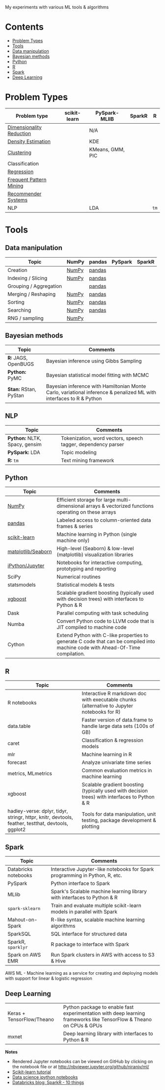 My experiments with various ML tools & algorithms

# Contents

* [Problem Types](#problem-types)
* [Tools](#tools)
 * [Data manipulation](#data-manipulation)
 * [Bayesian methods](#bayesian-methods)
 * [Python](#python)
 * [R](#r)
 * [Spark](#spark)
 * [Deep Learning](#deep-learning)

# Problem Types
| Problem type | scikit-learn | PySpark-MLlIB | SparkR | R |
| ----- | ----- | ----- | ----- | ----- |
| [Dimensionality Reduction](dimensionality-reduction) | | N/A| | |
| [Density Estimation](density-estimation) | | KDE | | |
| [Clustering](clustering) | | KMeans, GMM, PIC| | |
| Classification | | | | |
| [Regression](regression) | | | | |
| [Frequent Pattern Mining](association-rules) | | | | |
| [Recommender Systems](recommender-systems) | | | | |
| NLP | | LDA | | `tm` |


# Tools

## Data manipulation
| Topic | NumPy | pandas | PySpark | SparkR |
| ----- | ----- | ----- | ----- | ----- |
| Creation | [NumPy](numpy/numpy-array-creation.ipynb)  | [pandas](pandas-series-dataframe-creation.ipynb) |  |  |
| Indexing / Slicing | [NumPy](numpy-indexing-slicing.ipynb) | [pandas](pandas-indexing.ipynb) |  |  |
| Grouping / Aggregation | | [pandas](pandas-grouping-aggregation.ipynb) |  |  |
| Merging / Reshaping | [NumPy](numpy-reshaping.ipynb) | [pandas](pandas-merging-reshaping.ipynb) |  |  |
| Sorting | [NumPy](numpy-sorting.ipynb) | [pandas](pandas-sorting.ipynb) |  |  |
| Searching | [NumPy](numpy-search.ipynb) | [pandas]() |  |  |
| RNG / sampling | [NumPy](numpy-random.ipynb) |  |  |  |

## Bayesian methods
| Topic | Comments |
| ----- | ----- |
| **R:** JAGS, OpenBUGS | Bayesian inference using Gibbs Sampling |
| **Python:** PyMC | Bayesian statistical model fitting with MCMC |
| **Stan:** RStan, PyStan | Bayesian inference with Hamiltonian Monte Carlo, variational inference & penalized ML with interfaces to R & Python |

## NLP
| Topic | Comments |
| ----- | ----- |
| **Python:** NLTK, Spacy, gensim | Tokenization, word vectors, speech tagger, dependency parser |
| **PySpark:** LDA | Topic modeling |
| **R:** `tm` | Text mining framework |

## Python
| Topic | Comments |
| ----- | ----- |
| [NumPy](numpy/) | Efficient storage for large multi-dimensional arrays & vectorized functions operating on these arrays |
| [pandas](pandas/) | Labeled access to column-oriented data frames & series |
| [scikit-learn](scikit-learn/) | Machine learning in Python (single machine only) |
| [matplotlib/Seaborn](#matplotlib-seaborn-notes.ipynb) | High-level (Seaborn) & low-level (matplotlib) visualization libraries |
| [iPython/Jupyter](jupyter-notes.ipynb) | Notebooks for interactive computing, prototyping and reporting |
| SciPy | Numerical routines |
| statsmodels | Statistical models & tests |
| [xgboost](xgboost/) | Scalable gradient boosting (typically used with decision trees) with interfaces to Python & R |
| Dask | Parallel computing with task scheduling |
| Numba | Convert Python code to LLVM code that is JIT compiled to machine code |
| Cython | Extend Python with C-like properties to generate C code that can be compiled into machine code with Ahead-Of-Time compilation. |

## R

| Topic | Comments |
| ----- | ----- |
| R notebooks | Interactive R markdown doc with executable chunks (alternative to Jupyter notebooks for R) |
| data.table | Faster version of data.frame to handle large data sets (100s of GB) |
| caret | Classification & regression models |
| mlr | Machine learning in R  |
| forecast | Analyze univariate time series |
| metrics, MLmetrics | Common evaluation metrics in machine learning  |
| xgboost | Scalable gradient boosting (typically used with decision trees) with interfaces to Python & R |
| hadley-verse: dplyr, tidyr, stringr, httpr, knitr, devtools, feather, testthat, devtools, ggplot2 | Tools for data manipulation, unit testing, package development & plotting |

## Spark

| Topic | Comments |
| ----- | ----- |
| Databricks notebooks | Interactive Jupyter-like notebooks for Spark programming in Python, R, etc. |
| PySpark | Python interface to Spark |
| MLlib | Spark's Scalable machine learning library with interfaces to Python & R |
| `spark-sklearn` | Train and evaluate multiple scikit-learn models in parallel with Spark |
| Mahout-on-Spark | R-like syntax, scalable machine learning algorithms |
| SparkSQL | SQL interface for structured data |
| SparkR, `sparklyr` | R package to interface with Spark |
| Spark on AWS EMR | Run Spark clusters in AWS with access to S3 & Hive |

AWS ML - Machine learning as a service for creating and deploying models with support for linear & logistic regression

## Deep Learning

| | |
| ----- | ----- |
| Keras + TensorFlow/Theano  | Python package to enable fast experimentation with deep learning frameworks like TensorFlow & Theano on CPUs & GPUs |
| mxnet | Deep learning library with interfaces to Python & R |


**Notes**
* Rendered Jupyter notebooks can be viewed on GitHub by clicking on the notebook file or at http://nbviewer.jupyter.org/github/niranjv/ml/
* [Scikit-learn tutorial](http://nbviewer.jupyter.org/github/jakevdp/sklearn_tutorial/blob/master/notebooks/Index.ipynb)
* [Data science ipython notebooks](https://github.com/donnemartin/data-science-ipython-notebooks)
* [Databricks blog: SparkR - 10 things](https://databricks-prod-cloudfront.cloud.databricks.com/public/4027ec902e239c93eaaa8714f173bcfc/8599738367597028/1792412399382575/3601578643761083/latest.html?utm_campaign=Open%20Source&utm_source=Databricks%20Blog)
